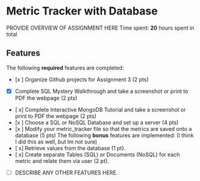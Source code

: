 # Metric Tracker with Database
PROVIDE OVERVIEW OF ASSIGNMENT HERE
Time spent: **20** hours spent in total
## Features
The following **required** features are completed:
- [x ] Organize Github projects for Assignment 3 (2 pts)
- [x] Complete SQL Mystery Walkthrough and take a screenshot or print to PDF the
webpage (2 pts)
- [ x] Complete Interactive MongoDB Tutorial and take a screenshot or print to PDF
the webpage (2 pts)
- [x ] Choose a SQL or NoSQL Database and set up a server (4 pts)
- [x ] Modify your metric_tracker file so that the metrics are saved onto a database
(5 pts)
The following **bonus** features are implemented:
(I think I did this as well, but Im not sure)
- [ x] Retrieve values from the database (1 pt).
- [ x] Create separate Tables (SQL) or Documents (NoSQL) for each metric and relate
them via user (2 pt).
- [ ] DESCRIBE ANY OTHER FEATURES HERE.
